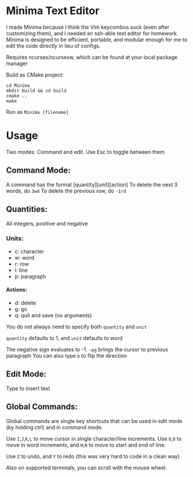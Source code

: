 # Minima Text Editor

I made Minima because I think the Vim keycombos suck (even after
customizing them), and I needed an ssh-able text editor for
homework. Minima is designed to be efficient, portable,
and modular enough for me to edit the code directly in lieu of configs.

Requires ncurses/ncursesw, which can be found at your local 
package manager

Build as CMake project:
```
cd Minima
mkdir build && cd build
cmake ..
make
```

Run as `Minima [filename]`

# Usage
Two modes: Command and edit. Use Esc to toggle between them

## Command Mode:
A command has the format [quantity][unit][action]
To delete the next 3 words, do `3wd`
To delete the previous row, do `-1rd`

## Quantities:
All integers, positive and negative

### Units:
- c: character
- w: word
- r: row
- l: line
- p: paragraph

#### Actions:
- d: delete
- g: go
- q: quit and save (no arguments)

You do not always need to specify both `quantity` and `unit`

`quantity` defaults to 1, and `unit` defaults to word

The negative sign evaluates to -1. `-pg` brings the cursor to previous paragraph
You can also type `b` to flip the direction

## Edit Mode:
Type to insert text


## Global Commands:
Global commands are single key shortcuts that can be used in edit mode
(by holding ctrl) and in command mode.

Use `I`,`J`,`K`,`L` to move cursor in single character/line increments.
Use `U`,`O` to move in word increments, and `H`,`N` to move to start and end of line.

Use `Z` to undo, and `Y` to redo (this was very hard to code in a clean way)

Also on supported terminals, you can scroll with the mouse wheel.
